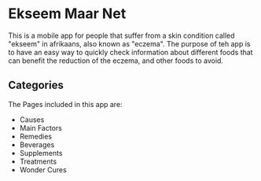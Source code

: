 # Ekseem Maar Net
This is a mobile app for people that suffer from a skin condition called "ekseem" in afrikaans, also known as "eczema".
The purpose of teh app is to have an easy way to quickly check information about different foods that can benefit the reduction of the eczema, and other foods to avoid.

## Categories
The Pages included in this app are:
- Causes
- Main Factors
- Remedies
- Beverages
- Supplements
- Treatments
- Wonder Cures
